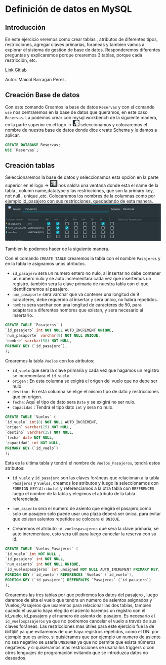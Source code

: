 # Definición de datos en MySQL
## Introducción
En este ejercicio veremos como crear tablas , atributos de diferentes tipos, restricciones, agregar claves primarias, foraneas y  tambien vamos a explorar el sistema de gestion de base de datos.
Responderemos diferentes preguntas y explicaremos porque crearemos 3 tablas, porque cada restricción, etc.

[Link Gitlab](https://gitlab.com/solblaze03/base-de-datos/-/tree/main/Definicion_datos?ref_type=heads)

Autor. Maicol Barragán Pérez.

## Creación Base de datos
Con este comando Creamos la base de datos `Reservas` y con el comando `use` nos centraremos en la base de datos que queramos, en este caso `Reservas`.
La podemos crear con mysql workbench de la siguiente manera, en la parte superior en el logo ->
![img](logo.png) seleccionamos y colocaremos el nombre de nuestra base de datos donde dice create Schema y le damos a aplicar.
```sql
CREATE DATABASE Reservas;
USE `Reservas`;
```
## Creación tablas
Seleccionaremos la base de datos y seleccionamos esta opcion en la parte superior en el logo -> ![img](create.png)  nos saldra una ventana donde esta el name de la tabla , column name,datatype y las restricciones, que son la primary key, not null , unique ,etc. 
Colocaremos los nombres de la columnas como por ejemplo id_pasajero con sus restricciones, quedadando de esta manera.
![](tablas.png)

Tambien lo podemos hacer de la siguiente manera.

Con el comando `CREATE TABLE` crearemos la tabla con el nombre `Pasajeros` y en la tabla le asignamos unos atributos.
- `id_pasajero` sera un numero entero no nulo, al insertar no debe contener un numero nulo y se auto incrementara cada vez que insertemos un registro, también sera la clave primaria de nuestra tabla con el que identificaremos al pasajero.
- `num_pasaporte` sera varchar que va contener una longitud de 9 caracteres, debe requerido al insertar y sera único, no habrá repetidos.
- `nombre` sera varchar con una longitud de caracteres de 50, para adaptarse a diferentes nombres que existan, y sera necesario al insertarlo.
```sql
CREATE TABLE `Pasajeros` (
`id_pasajero` int NOT NULL AUTO_INCREMENT UNIQUE,
`num_pasaporte` varchar(9) NOT NULL UNIQUE,
`nombre` varchar(50) NOT NULL,
PRIMARY KEY (`id_pasajero`),
);
```
Crearemos la tabla `Vuelos` con los atributos:
- `id_vuelo` que sera la clave primaria y cada vez que hagamos un registro se incrementara el `id_vuelo`.
- `origen` : En esta columna se exigirá el origen del vuelo que no debe ser nulo.
- `destino` : En esta columna se elige el mismo tipo de dato y restricciones que en origen.
- `fecha`: Aquí el tipo de dato sera `Date` y se exigirá no ser nulo.
- `Capacidad` : Tendrá el tipo dato `int` y sera no nulo.
```sql
CREATE TABLE `Vuelos` (
`id_vuelo` int(8) NOT NULL AUTO_INCREMENT,
`origen` varchar(25) NOT NULL,
`destino` varchar(25) NOT NULL,
`fecha` date NOT NULL,
`capacidad` int NOT NULL,
PRIMARY KEY (`id_vuelo`)
);
```

Esta es la ultima tabla y tendrá el nombre de `Vuelos_Pasajeros`, tendrá estos atributos:

- `id_vuelo` y `id_pasajero` son las claves foráneas que relacionan a la tabla `Pasajeros` y `Vuelos`, creamos los atributos y luego la seleccionamos con `FOREIGN KEY(Atributo)` y referenciamos a la otra tabla con `REFERENCES` luego el nombre de la tabla y elegimos el atributo de la tabla referenciada.

- `num_asiento` sera el numero de asiento que elegirá el pasajero,como solo un pasajero solo puede usar una plaza deberá ser única, para evitar que existan asientos repetidos se colocara el `UNIQUE`.

- Crearemos el atributo `id_vuelospasajeros` que sera la clave primaria, se auto incrementara, esto sera util para luego cancelar la reserva con su id.

```sql
CREATE TABLE `Vuelos_Pasajeros` (
`id_vuelo` int NOT NULL ,
`id_pasajero` int NOT NULL,
`num_asiento` int NOT NULL UNIQUE,
`id_vuelospasajeros` int unsigned NOT NULL AUTO_INCREMENT PRIMARY KEY,
FOREIGN KEY (`id_vuelo`) REFERENCES `Vuelos` (`id_vuelo`),
FOREIGN KEY (`id_pasajero`) REFERENCES `Pasajeros` (`id_pasajero`)
);
```
Crearemos las tres tablas por que pediremos los datos del pasajero , luego daremos de alta el vuelo que tendra un numero de asientos asignados y Vuelos_Pasajeros que usaremos para relacionar las dos tablas, tambien cuando el usuario haya elegido el asiento haremos un registro con el id_vuelo, id_pasajero y el numero de asiento del pasajero.
Es necesario `el id_vuelospasajeros` ya que no podremos cancelar el vuelo a través de sus claves foráneas.
Las restricciones mas útiles para este ejercicio fue la de `UNIQUE` ya que evitaremos de que haya registros repetidos, como el DNI por ejemplo que es unico, si quisiéramos que por ejemplo un numero de asiento no sea negativo se usaría `UNSIGNED` ya que no permite que exista números negativos. y si quisiéramos mas restricciones se usaría los triggers o con otros lenguajes de programación evitando que se introduzca datos no deseados.

